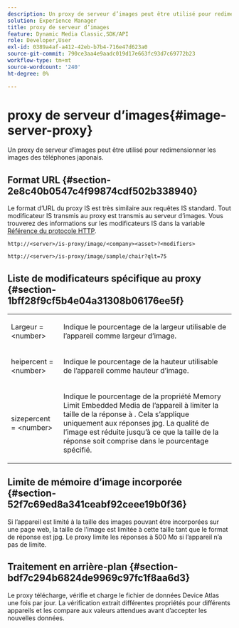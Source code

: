 ```yaml
---
description: Un proxy de serveur d’images peut être utilisé pour redimensionner les images des téléphones japonais.
solution: Experience Manager
title: proxy de serveur d’images
feature: Dynamic Media Classic,SDK/API
role: Developer,User
exl-id: 0389a4af-a412-42eb-b7b4-716e47d623a0
source-git-commit: 790ce3aa4e9aadc019d17e663fc93d7c69772b23
workflow-type: tm+mt
source-wordcount: '240'
ht-degree: 0%

---
```


# proxy de serveur d’images{#image-server-proxy}

Un proxy de serveur d’images peut être utilisé pour redimensionner les images des téléphones japonais.

## Format URL {#section-2e8c40b0547c4f99874cdf502b338940}

Le format d’URL du proxy IS est très similaire aux requêtes IS standard. Tout modificateur IS transmis au proxy est transmis au serveur d’images. Vous trouverez des informations sur les modificateurs IS dans la variable [Référence du protocole HTTP](../../is-api/http-ref/image-serving-api-ref/c-http-protocol-reference/c-introduction/c-introduction.md#concept-dbbd5241bc6248ad9b9d7f6c635c311e).

`http://<server>/is-proxy/image/<company><asset>?<modifiers>`

`http://<server>/is-proxy/image/sample/chair?qlt=75`

## Liste de modificateurs spécifique au proxy {#section-1bff28f9cf5b4e04a31308b06176ee5f}

<table id="simpletable_40C1DFB183B54A79BCF65D51ED480CE0"> 
 <tr class="strow"> 
  <td class="stentry"> <p><span class="codeph"> Largeur = &lt;number&gt;</span> </p></td> 
  <td class="stentry"> <p>Indique le pourcentage de la largeur utilisable de l’appareil comme largeur d’image. </p></td> 
 </tr> 
 <tr class="strow"> 
  <td class="stentry"> <p><span class="codeph"> heipercent = &lt;number&gt;</span> </p></td> 
  <td class="stentry"> <p>Indique le pourcentage de la hauteur utilisable de l’appareil comme hauteur d’image. </p></td> 
 </tr> 
 <tr class="strow"> 
  <td class="stentry"> <p><span class="codeph"> sizepercent = &lt;number&gt;</span> </p></td> 
  <td class="stentry"> <p>Indique le pourcentage de la propriété Memory Limit Embedded Media de l’appareil à limiter la taille de la réponse à . Cela s’applique uniquement aux réponses jpg. La qualité de l’image est réduite jusqu’à ce que la taille de la réponse soit comprise dans le pourcentage spécifié. </p></td> 
 </tr> 
</table>

## Limite de mémoire d’image incorporée {#section-52f7c69ed8a341ceabf92ceee19b0f36}

Si l’appareil est limité à la taille des images pouvant être incorporées sur une page web, la taille de l’image est limitée à cette taille tant que le format de réponse est jpg. Le proxy limite les réponses à 500 Mo si l’appareil n’a pas de limite.

## Traitement en arrière-plan {#section-bdf7c294b6824de9969c97fc1f8aa6d3}

Le proxy télécharge, vérifie et charge le fichier de données Device Atlas une fois par jour. La vérification extrait différentes propriétés pour différents appareils et les compare aux valeurs attendues avant d’accepter les nouvelles données.
